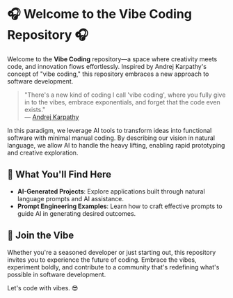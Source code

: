 # 🎧 Welcome to the Vibe Coding Repository 🎧

Welcome to the **Vibe Coding** repository—a space where creativity meets code, and innovation flows effortlessly. Inspired by Andrej Karpathy's concept of "vibe coding," this repository embraces a new approach to software development.

> "There's a new kind of coding I call 'vibe coding', where you fully give in to the vibes, embrace exponentials, and forget that the code even exists."  
> — [Andrej Karpathy](https://x.com/karpathy/status/1886192184808149383)

In this paradigm, we leverage AI tools to transform ideas into functional software with minimal manual coding. By describing our vision in natural language, we allow AI to handle the heavy lifting, enabling rapid prototyping and creative exploration.

## 🚀 What You'll Find Here

- **AI-Generated Projects**: Explore applications built through natural language prompts and AI assistance.
- **Prompt Engineering Examples**: Learn how to craft effective prompts to guide AI in generating desired outcomes.

## 🌟 Join the Vibe

Whether you're a seasoned developer or just starting out, this repository invites you to experience the future of coding. Embrace the vibes, experiment boldly, and contribute to a community that's redefining what's possible in software development.

Let's code with vibes. 😎
